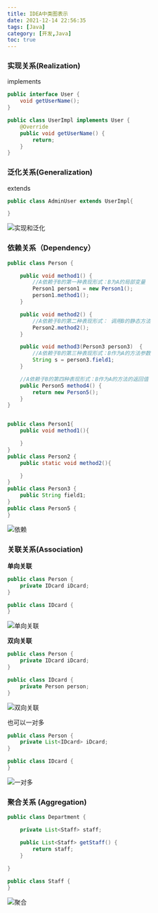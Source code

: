 ```yaml
---
title: IDEA中类图表示
date: 2021-12-14 22:56:35
tags: [Java]
category: [开发,Java]
toc: true
---
```



### 实现关系(Realization)

implements

```java
public interface User {
    void getUserName();
}

public class UserImpl implements User {
    @Override
    public void getUserName() {
        return;
    }
}
```
<!-- more -->

### 泛化关系(Generalization)

extends

```java
public class AdminUser extends UserImpl{

}
```



![实现和泛化](https://vgearen.github.io/images/IDEA类图/1.png)



### 依赖关系（Dependency）

```java
public class Person {

    public void method1() {
        //A依赖于B的第一种表现形式：B为A的局部变量
        Person1 person1 = new Person1();
        person1.method1();
    }

    public void method2() {
        //A依赖于B的第二种表现形式： 调用B的静态方法
        Person2.method2();
    }

    public void method3(Person3 person3)  {
        //A依赖于B的第三种表现形式：B作为A的方法参数
        String s = person3.field1;
    }

    //A依赖于B的第四种表现形式：B作为A的方法的返回值
    public Person5 method4() {
        return new Person5();
    }
}


public class Person1{
    public void method1(){

    }
}
public class Person2 {
    public static void method2(){

    }
}
public class Person3 {
    public String field1;
}
public class Person5 {
}

```

![依赖](https://vgearen.github.io/images/IDEA类图/2.png)



### 关联关系(Association)

**单向关联**

```java
public class Person {
    private IDcard iDcard;
}

public class IDcard {
}
```

![单向关联](https://vgearen.github.io/images/IDEA类图/3.png)



**双向关联**

```java
public class Person {
    private IDcard iDcard;
}

public class IDcard {
    private Person person;
}
```

![双向关联](https://vgearen.github.io/images/IDEA类图/4.png)



也可以一对多

```java
public class Person {
    private List<IDcard> iDcard;
}

public class IDcard {
}

```

![一对多](https://vgearen.github.io/images/IDEA类图/6.png)



### 聚合关系 (Aggregation)

```java
public class Department {

    private List<Staff> staff;

    public List<Staff> getStaff() {
        return staff;
    }
    
}

public class Staff {
}

```

![聚合](https://vgearen.github.io/images/IDEA类图/5.png)



